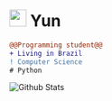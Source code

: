 <h1><img src="https://github.com/yunsng.png" width="30" height="30"> Yun</h1>

```diff
@@Programming student@@
+ Living in Brazil
! Computer Science
# Python 
```

<div> 
  <img alt="Github Stats" src="https://github-readme-stats.vercel.app/api?username=yunsng&count_private=true&line_height=21&show_icons=true&theme=transparent&hide_border=true" />

</div>
